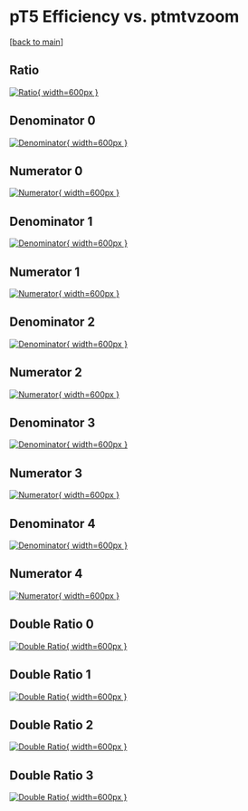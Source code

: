 # pT5 Efficiency vs. ptmtvzoom

[[back to main](./)]



## Ratio

[![Ratio](../mtv/var/pT5_loweta_321_1_eff_ptmtvzoom.png){ width=600px }](../mtv/var/pT5_loweta_321_1_eff_ptmtvzoom.pdf)

## Denominator 0

[![Denominator](../mtv/den/pT5_loweta_321_1_eff_ptmtvzoom_den0.png){ width=600px }](../mtv/den/pT5_loweta_321_1_eff_ptmtvzoom_den0.pdf)

## Numerator 0

[![Numerator](../mtv/num/pT5_loweta_321_1_eff_ptmtvzoom_num0.png){ width=600px }](../mtv/num/pT5_loweta_321_1_eff_ptmtvzoom_num0.pdf)

## Denominator 1

[![Denominator](../mtv/den/pT5_loweta_321_1_eff_ptmtvzoom_den1.png){ width=600px }](../mtv/den/pT5_loweta_321_1_eff_ptmtvzoom_den1.pdf)

## Numerator 1

[![Numerator](../mtv/num/pT5_loweta_321_1_eff_ptmtvzoom_num1.png){ width=600px }](../mtv/num/pT5_loweta_321_1_eff_ptmtvzoom_num1.pdf)

## Denominator 2

[![Denominator](../mtv/den/pT5_loweta_321_1_eff_ptmtvzoom_den2.png){ width=600px }](../mtv/den/pT5_loweta_321_1_eff_ptmtvzoom_den2.pdf)

## Numerator 2

[![Numerator](../mtv/num/pT5_loweta_321_1_eff_ptmtvzoom_num2.png){ width=600px }](../mtv/num/pT5_loweta_321_1_eff_ptmtvzoom_num2.pdf)

## Denominator 3

[![Denominator](../mtv/den/pT5_loweta_321_1_eff_ptmtvzoom_den3.png){ width=600px }](../mtv/den/pT5_loweta_321_1_eff_ptmtvzoom_den3.pdf)

## Numerator 3

[![Numerator](../mtv/num/pT5_loweta_321_1_eff_ptmtvzoom_num3.png){ width=600px }](../mtv/num/pT5_loweta_321_1_eff_ptmtvzoom_num3.pdf)

## Denominator 4

[![Denominator](../mtv/den/pT5_loweta_321_1_eff_ptmtvzoom_den4.png){ width=600px }](../mtv/den/pT5_loweta_321_1_eff_ptmtvzoom_den4.pdf)

## Numerator 4

[![Numerator](../mtv/num/pT5_loweta_321_1_eff_ptmtvzoom_num4.png){ width=600px }](../mtv/num/pT5_loweta_321_1_eff_ptmtvzoom_num4.pdf)

## Double Ratio 0

[![Double Ratio](../mtv/ratio/pT5_loweta_321_1_eff_ptmtvzoom_ratio0.png){ width=600px }](../mtv/ratio/pT5_loweta_321_1_eff_ptmtvzoom_ratio0.pdf)

## Double Ratio 1

[![Double Ratio](../mtv/ratio/pT5_loweta_321_1_eff_ptmtvzoom_ratio1.png){ width=600px }](../mtv/ratio/pT5_loweta_321_1_eff_ptmtvzoom_ratio1.pdf)

## Double Ratio 2

[![Double Ratio](../mtv/ratio/pT5_loweta_321_1_eff_ptmtvzoom_ratio2.png){ width=600px }](../mtv/ratio/pT5_loweta_321_1_eff_ptmtvzoom_ratio2.pdf)

## Double Ratio 3

[![Double Ratio](../mtv/ratio/pT5_loweta_321_1_eff_ptmtvzoom_ratio3.png){ width=600px }](../mtv/ratio/pT5_loweta_321_1_eff_ptmtvzoom_ratio3.pdf)

